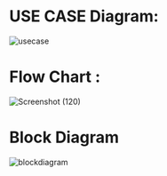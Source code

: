 
# USE CASE Diagram:
![usecase](https://user-images.githubusercontent.com/42562641/157808394-f7c70346-51a8-4248-837e-07dd47ea6a81.jpg)
# Flow Chart :
![Screenshot (120)](https://user-images.githubusercontent.com/98826329/157848055-6ac0d5e1-a0c9-4a8e-92ff-c51b1bf81cca.png)
# Block Diagram
![blockdiagram](https://user-images.githubusercontent.com/42562641/157853373-474f64a8-5aa3-43e0-9859-918a6d484591.jpg)

